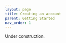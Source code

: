 ```yaml
---
layout: page
title: Creating an account
parent: Getting Started
nav_order: 1
---
```


Under construction.